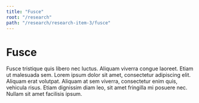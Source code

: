 ```yaml
---
title: "Fusce"
root: "/research"
path: "/research/research-item-3/fusce"
---
```


# Fusce
Fusce tristique quis libero nec luctus. Aliquam viverra congue laoreet. Etiam ut malesuada sem. Lorem ipsum dolor sit amet, consectetur adipiscing elit. Aliquam erat volutpat. Aliquam at sem viverra, consectetur enim quis, vehicula risus. Etiam dignissim diam leo, sit amet fringilla mi posuere nec. Nullam sit amet facilisis ipsum.
